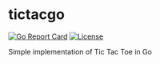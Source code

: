 # tictacgo

[![Go Report Card](https://goreportcard.com/badge/jaredledvina/tictacgo)](https://goreportcard.com/badge/jaredledvina/tictacgo)
[![License](https://img.shields.io/github/license/jaredledvina/tictacgo.svg)](https://github.com/jaredledvina/tictacgo)

Simple implementation of Tic Tac Toe in Go

